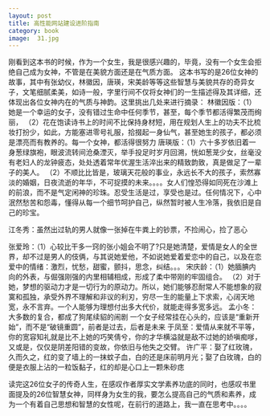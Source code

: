 ```yaml
---
layout: post
title: 高性能网站建设进阶指南
category: book
image:  31.jpg
---
```

刚看到这本书的时候，作为一个女生，我是很感兴趣的，毕竟，没有一个女生会拒绝自己成为女神，不管是在美貌方面还是在气质方面。
这本书写的是26位女神的故事，其中有张幼仪，林徽因，唐瑛，宋美龄等等这些智慧与美貌共存的奇异女子，文笔细腻柔美，如诗一般，字里行间不仅将女神们的一生描述得及其详细，还体现出各位女神内在的气质与神韵。这里挑出几处来进行摘录：
林徽因版：（1）她是一个幸运的女子，没有错过生命中任何季节，甚至，每个季节都活得繁茂而绚丽，
（2）花在饱读诗书上的时间不比保持身材短，用在规划人生上的功夫不比梳妆打扮少，如此，方能塞进零号礼服，拾掇起一身仙气，甚至她生的孩子，都必须是漂亮而有教养的。每一个女神，都活得很努力
唐瑛版：（1）六十多岁依旧着一身葱绿旗袍，眼波流转间沧桑湮灭，举手投足时岁月回溯，恍如葱茏少女，丝毫没有老妇人的龙钟疲态，处处透着常年优渥生活淬出来的精致韵致，真是做足了一辈子的美人。
（2）不顺比比皆是，玻璃天花般的事业，永远长不大的孩子，索然寡淡的婚姻，日夜流逝的年华，不可捉摸的未来。。。。女人们惶恐得如同死在沙滩上的前浪，而不是气定闲神的珍珠。忍受生活是过，享受也是过。任何情况下，心中泯然愁苦和怨毒，懂得从每一个细节呵护自己，纵然暂时被人生冷落，我依旧是自己的珍宝。

江冬秀：虽然出过轨的男人就像一张掉在牛粪上的钞票，不捡闹心，捡了恶心

张爱玲：（1）心较比干多一窍的张小姐会不明了?只是她清楚，爱情是女人的全世界，却不过是男人的伎俩，与其说她爱他，不如说她爱着爱恋中的自己，以及在恋爱中的情绪：激烈，忧愁，甜蜜，颤抖，思念，纠结。。。
宋庆龄：（1）她腼腆内向的外表，与倔强刚强的内里相辅相成，形成了柔中带刚的牢固组合。
（2）对于她，梦想的驱动力才是一切行为的原动力。所以，她们能够忍耐常人不能想象的寂寞和孤独，承受外界不理解和非议的利刃，穷尽一生的能量上下求索，心阔天地宽，永不言弃。一个人能够为理想付出多大代价，就能走得多宽多远。
孟小冬：大多数的复合，都成了狗尾续貂的闹剧
一个女子经常挂在心头的，应该是“重新开始”，而不是“破镜重圆”，前者是过去，后者是未来
于凤至：爱情从来就不平等，你的宽容知礼就是比不上她的巧笑倩兮，你的才华横溢就是敌不过她的娇嗔痴嗲，又或是，仅仅是阴差阳错的变故，你依旧与他失之交臂。
许广平：娶了红玫瑰，久而久之，红的变了墙上的一抹蚊子血，白的还是床前明月光；娶了白玫瑰，白的便是衣服上沾的一粒饭黏子，红的却是心口上一颗朱砂痣

读完这26位女子的传奇人生，在感叹作者厚实文学素养功底的同时，也感叹书里面提及的26位智慧女神，同样身为女生的我，要怎么提高自己的气质和素养，成为一个有着自己思想和智慧的女性呢，在前行的道路上，我一直在思考中。。。。